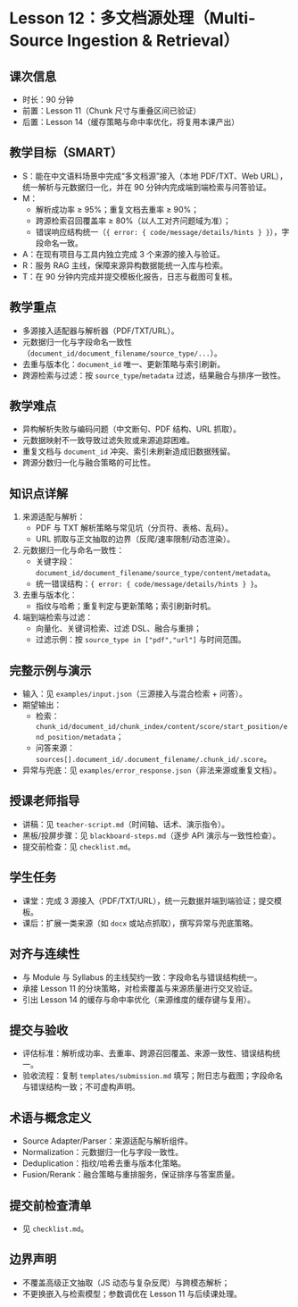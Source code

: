 # Lesson 12：多文档源处理（Multi-Source Ingestion & Retrieval）

## 课次信息
- 时长：90 分钟
- 前置：Lesson 11（Chunk 尺寸与重叠区间已验证）
- 后置：Lesson 14（缓存策略与命中率优化，将复用本课产出）

## 教学目标（SMART）
- S：能在中文语料场景中完成“多文档源”接入（本地 PDF/TXT、Web URL），统一解析与元数据归一化，并在 90 分钟内完成端到端检索与问答验证。
- M：
  - 解析成功率 ≥ 95%；重复文档去重率 ≥ 90%；
  - 跨源检索召回覆盖率 ≥ 80%（以人工对齐问题域为准）；
  - 错误响应结构统一（`{ error: { code/message/details/hints } }`），字段命名一致。
- A：在现有项目与工具内独立完成 3 个来源的接入与验证。
- R：服务 RAG 主线，保障来源异构数据能统一入库与检索。
- T：在 90 分钟内完成并提交模板化报告，日志与截图可复核。

## 教学重点
- 多源接入适配器与解析器（PDF/TXT/URL）。
- 元数据归一化与字段命名一致性（`document_id/document_filename/source_type/...`）。
- 去重与版本化：`document_id` 唯一、更新策略与索引刷新。
- 跨源检索与过滤：按 `source_type`/`metadata` 过滤，结果融合与排序一致性。

## 教学难点
- 异构解析失败与编码问题（中文断句、PDF 结构、URL 抓取）。
- 元数据映射不一致导致过滤失败或来源追踪困难。
- 重复文档与 `document_id` 冲突、索引未刷新造成旧数据残留。
- 跨源分数归一化与融合策略的可比性。

## 知识点详解
1) 来源适配与解析：
   - PDF 与 TXT 解析策略与常见坑（分页符、表格、乱码）。
   - URL 抓取与正文抽取的边界（反爬/速率限制/动态渲染）。
2) 元数据归一化与命名一致性：
   - 关键字段：`document_id/document_filename/source_type/content/metadata`。
   - 统一错误结构：`{ error: { code/message/details/hints } }`。
3) 去重与版本化：
   - 指纹与哈希；重复判定与更新策略；索引刷新时机。
4) 端到端检索与过滤：
   - 向量化、关键词检索、过滤 DSL、融合与重排；
   - 过滤示例：按 `source_type in ["pdf","url"]` 与时间范围。

## 完整示例与演示
- 输入：见 `examples/input.json`（三源接入与混合检索 + 问答）。
- 期望输出：
  - 检索：`chunk_id/document_id/chunk_index/content/score/start_position/end_position/metadata`；
  - 问答来源：`sources[].document_id/.document_filename/.chunk_id/.score`。
- 异常与兜底：见 `examples/error_response.json`（非法来源或重复文档）。

## 授课老师指导
- 讲稿：见 `teacher-script.md`（时间轴、话术、演示指令）。
- 黑板/投屏步骤：见 `blackboard-steps.md`（逐步 API 演示与一致性检查）。
- 提交前检查：见 `checklist.md`。

## 学生任务
- 课堂：完成 3 源接入（PDF/TXT/URL），统一元数据并端到端验证；提交模板。
- 课后：扩展一类来源（如 `docx` 或站点抓取），撰写异常与兜底策略。

## 对齐与连续性
- 与 Module 与 Syllabus 的主线契约一致：字段命名与错误结构统一。
- 承接 Lesson 11 的分块策略，对检索覆盖与来源质量进行交叉验证。
- 引出 Lesson 14 的缓存与命中率优化（来源维度的缓存键与复用）。

## 提交与验收
- 评估标准：解析成功率、去重率、跨源召回覆盖、来源一致性、错误结构统一。
- 验收流程：复制 `templates/submission.md` 填写；附日志与截图；字段命名与错误结构一致；不可虚构声明。

## 术语与概念定义
- Source Adapter/Parser：来源适配与解析组件。
- Normalization：元数据归一化与字段一致性。
- Deduplication：指纹/哈希去重与版本化策略。
- Fusion/Rerank：融合策略与重排服务，保证排序与答案质量。

## 提交前检查清单
- 见 `checklist.md`。

## 边界声明
- 不覆盖高级正文抽取（JS 动态与复杂反爬）与跨模态解析；
- 不更换嵌入与检索模型；参数调优在 Lesson 11 与后续课处理。